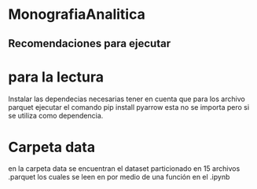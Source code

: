 # MonografiaAnalitica
## Recomendaciones para ejecutar

# para la lectura
Instalar las dependecias necesarias tener en cuenta que para los archivo parquet ejecutar el comando pip install pyarrow esta no se importa pero si se utiliza como dependencia.

# Carpeta data
en la carpeta data se encuentran el dataset particionado en 15 archivos .parquet los cuales se leen en por medio  de una función en el .ipynb

